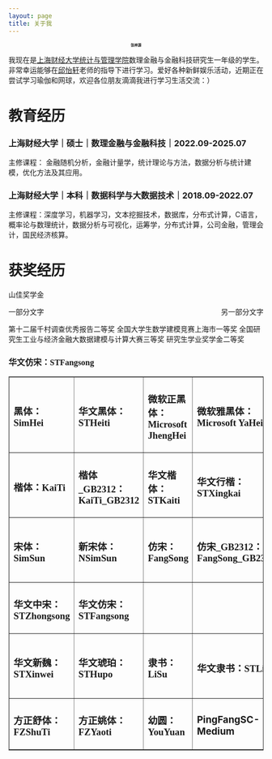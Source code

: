 ```yaml
---
layout: page
title: 关于我
---
```

<h1 style="font-family: 华文楷体;font-size:7;text-align:center;">张梓源</h1>

我现在是[上海财经大学](https://www.sufe.edu.cn/structure/index.psp)[统计与管理学院](https://ssm.sufe.edu.cn/)数理金融与金融科技研究生一年级的学生。非常幸运能够在[邱怡轩](https://yixuan.blog/)老师的指导下进行学习。爱好各种新鲜娱乐活动，近期正在尝试学习瑜伽和网球，欢迎各位朋友滴滴我进行学习生活交流：）
# 教育经历  
### 上海财经大学｜硕士｜数理金融与金融科技｜2022.09-2025.07  
主修课程： 金融随机分析，金融计量学，统计理论与方法，数据分析与统计建模，优化方法及其应用。  
### 上海财经大学｜本科｜数据科学与大数据技术｜2018.09-2022.07  
主修课程：深度学习，机器学习，文本挖掘技术，数据库，分布式计算，C语言，概率论与数理统计，数据分析与可视化，运筹学，分布式计算，公司金融，管理会计，国民经济核算。  
# 获奖经历  
山佳奖学金
<p style="text-align:left;">一部分文字<span style="float:right;">另一部分文字</span></p>
第十二届千村调查优秀报告二等奖
全国大学生数学建模竞赛上海市一等奖
全国研究生工业与经济金融大数据建模与计算大赛三等奖
研究生学业奖学金二等奖



<td><h3 style="font-family: 华文仿宋;">华文仿宋：STFangsong</h3></td>


<table border="1" cellpadding="0" cellspacing="0" >
    <tr>
        <td><h3 style="font-family: 黑体;">黑体：SimHei</h3></td>
        <td><h3 style="font-family: 华文黑体;">华文黑体：STHeiti</h3></td>
        <td><h3 style="font-family: 微软正黑体;">微软正黑体：Microsoft JhengHei</h3></td>
        <td><h3 style="font-family: 微软雅黑体;">微软雅黑体：Microsoft YaHei</h3></td>
        <td><h3 style="font-family: 华文细黑;">华文细黑：STXihei</h3></td>
    </tr>
    <tr>
        <td><h3 style="font-family: 楷体;">楷体：KaiTi</h3></td>
        <td><h3 style="font-family: 楷体_GB2312;">楷体_GB2312：KaiTi_GB2312</h3></td>
        <td><h3 style="font-family: 华文楷体;">华文楷体：STKaiti</h3></td>
        <td><h3 style="font-family: 华文行楷;">华文行楷：STXingkai</h3></td>
        <td></td>
    </tr>
    <tr>
        <td><h3 style="font-family: 宋体;">宋体：SimSun</h3></td>
        <td><h3 style="font-family: 新宋体;">新宋体：NSimSun</h3></td>
        <td><h3 style="font-family: 仿宋;">仿宋：FangSong</h3></td>
        <td><h3 style="font-family: 仿宋_GB2312;">仿宋_GB2312：FangSong_GB2312</h3></td>
        <td><h3 style="font-family: 华文宋体;">华文宋体：STSong</h3></td>
    </tr>
    <tr>
        <td><h3 style="font-family: 华文中宋;">华文中宋：STZhongsong</h3></td>
        <td><h3 style="font-family: 华文仿宋;">华文仿宋：STFangsong</h3></td>
        <td></td>
        <td></td>
        <td></td>
    </tr>
    <tr>
        <td><h3 style="font-family: 华文新魏;">华文新魏：STXinwei</h3></td>
        <td><h3 style="font-family: 华文琥珀;">华文琥珀：STHupo</h3></td>
        <td><h3 style="font-family: 隶书;">隶书：LiSu</h3></td>
        <td><h3 style="font-family: 华文隶书;">华文隶书：STLiti</h3></td>
        <td><h3 style="font-family: 华文彩云;">华文彩云：STCaiyun</h3></td>
    </tr>
    <tr>
        <td><h3 style="font-family: 方正舒体;">方正舒体：FZShuTi</h3></td>
        <td><h3 style="font-family: 方正姚体;">方正姚体：FZYaoti</h3></td>
        <td><h3 style="font-family: 幼圆;">幼圆：YouYuan</h3></td>
        <td><h3 style="family:\5B8B\4F53;">PingFangSC-Medium</h3></td>
        <td></td>
    </tr>
</table>

